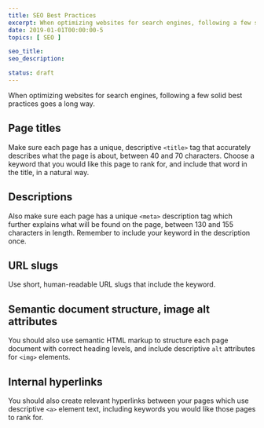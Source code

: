 ```yaml
---
title: SEO Best Practices
excerpt: When optimizing websites for search engines, following a few solid best practices goes a long way.
date: 2019-01-01T00:00:00-5
topics: [ SEO ]

seo_title: 
seo_description: 

status: draft
---
```


When optimizing websites for search engines, following a few solid best practices goes a long way.

## Page titles

Make sure each page has a unique, descriptive `<title>` tag that accurately describes what the page is about, between 40 and 70 characters. Choose a keyword that you would like this page to rank for, and include that word in the title, in a natural way.

## Descriptions

Also make sure each page has a unique `<meta>` description tag which further explains what will be found on the page, between 130 and 155 characters in length. Remember to include your keyword in the description once.

## URL slugs

Use short, human-readable URL slugs that include the keyword.

## Semantic document structure, image alt attributes

You should also use semantic HTML markup to structure each page document with correct heading levels, and include descriptive `alt` attributes for `<img>` elements.

## Internal hyperlinks

You should also create relevant hyperlinks between your pages which use descriptive `<a>` element text, including keywords you would like those pages to rank for.